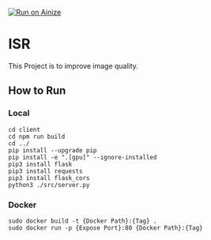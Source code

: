 [![Run on Ainize](https://www.ainize.ai/static/images/run_on_ainize_button.svg)](https://ainize.web.app/redirect?git_repo=github.com/idealo/image-super-resolution)

# ISR
This Project is to improve image quality.

## How to Run

### Local
```
cd client
cd npm run build
cd ../
pip install --upgrade pip
pip install -e ".[gpu]" --ignore-installed
pip3 install flask 
pip3 install requests
pip3 install flask_cors
python3 ./src/server.py 
```

### Docker

```
sudo docker build -t {Docker Path}:{Tag} .
sudo docker run -p {Expose Port}:80 {Docker Path}:{Tag}
```